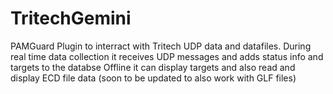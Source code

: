 # TritechGemini
PAMGuard Plugin to interract with Tritech UDP data and datafiles. 
During real time data collection it receives UDP messages and adds status info and targets to the databse
Offline it can display targets and also read and display ECD file data (soon to be updated to also work with GLF files)
